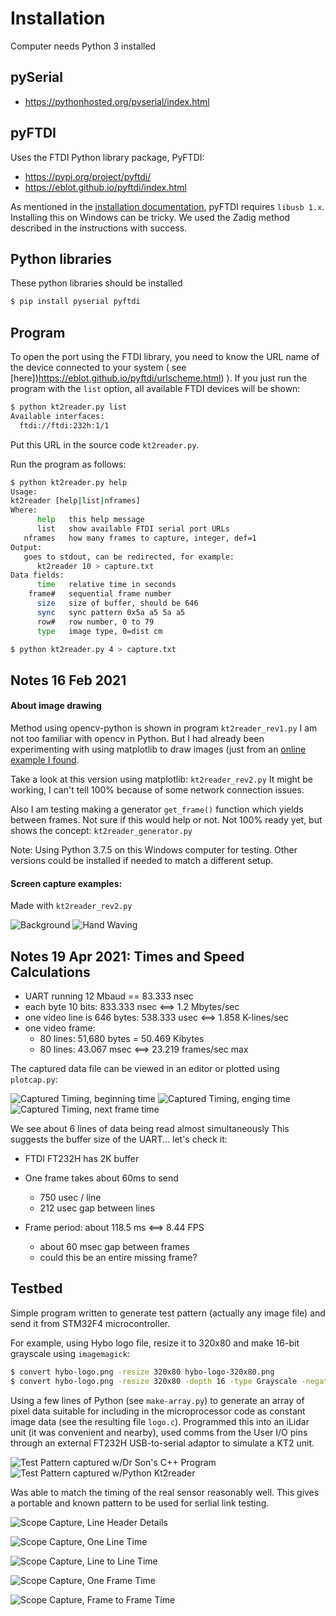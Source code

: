 # Installation

Computer needs Python 3 installed

## pySerial

* https://pythonhosted.org/pyserial/index.html

## pyFTDI

Uses the FTDI Python library package, PyFTDI:

* https://pypi.org/project/pyftdi/
* https://eblot.github.io/pyftdi/index.html

As mentioned in the [installation documentation](https://eblot.github.io/pyftdi/installation.html), 
pyFTDI requires `libusb 1.x`. Installing this on Windows can be tricky.
We used the Zadig method described in the instructions with success.

## Python libraries

These python libraries should be installed

```bash
$ pip install pyserial pyftdi
```

## Program 

To open the port using the FTDI library, you need to know the URL name
of the device connected to your system ( see [here])https://eblot.github.io/pyftdi/urlscheme.html) ).
If you just run the program with the `list` option, all available FTDI
devices will be shown:

```bash
$ python kt2reader.py list
Available interfaces:
  ftdi://ftdi:232h:1/1
```

Put this URL in the source code `kt2reader.py`.

Run the program as follows:

```bash
$ python kt2reader.py help
Usage:
kt2reader [help|list|nframes]
Where:
      help   this help message
      list   show available FTDI serial port URLs
   nframes   how many frames to capture, integer, def=1
Output:
   goes to stdout, can be redirected, for example:
      kt2reader 10 > capture.txt
Data fields:
      time   relative time in seconds
    frame#   sequential frame number
      size   size of buffer, should be 646
      sync   sync pattern 0x5a a5 5a a5
      row#   row number, 0 to 79
      type   image type, 0=dist cm

$ python kt2reader.py 4 > capture.txt

```

## Notes 16 Feb 2021

#### About image drawing

Method using opencv-python is shown in program `kt2reader_rev1.py` 
I am not too familiar with opencv in Python. But I had already been
experimenting with using matplotlib to draw images (just from an 
[online example I found](https://stackoverflow.com/questions/17835302/how-to-update-matplotlibs-imshow-window-interactively).

Take a look at this version using matplotlib: `kt2reader_rev2.py`
It might be working, I can't tell 100% because of some network
connection issues.

Also I am testing making a generator `get_frame()` function which yields
between frames. Not sure if this would help or not. 
Not 100% ready yet, but shows the concept: `kt2reader_generator.py`

Note: Using Python 3.7.5 on this Windows computer for testing.
Other versions could be installed if needed to match a different setup.

#### Screen capture examples:

Made with `kt2reader_rev2.py`

![Background](images/image-background.png)
![Hand Waving](images/image-hand-waving.png)

## Notes 19 Apr 2021: Times and Speed Calculations

* UART running 12 Mbaud == 83.333 nsec
* each byte 10 bits: 833.333 nsec <==> 1.2 Mbytes/sec
* one video line is 646 bytes: 538.333 usec <==> 1.858 K-lines/sec
* one video frame: 
  - 80 lines: 51,680 bytes = 50.469 Kibytes
  - 80 lines: 43.067 msec <==> 23.219 frames/sec max

The captured data file can be viewed in an editor or plotted using
`plotcap.py`:

![Captured Timing, beginning time](images/capture-frame-beg-1188.png)
![Captured Timing, enging time](images/capture-frame-end-1718.png)
![Captured Timing, next frame time](images/capture-frame-next-2373.png)

We see about 6 lines of data being read almost simultaneously
This suggests the buffer size of the UART... let's check it:

* FTDI FT232H has 2K buffer

* One frame takes about 60ms to send 
  - 750 usec / line
  - 212 usec gap between lines
* Frame period: about 118.5 ms  <==> 8.44 FPS
  - about 60 msec gap between frames
  - could this be an entire missing frame?

## Testbed

Simple program written to generate test pattern (actually any image
file) and send it from STM32F4 microcontroller.

For example, using Hybo logo file, resize it to 320x80 and make 16-bit
grayscale using `imagemagick`:

```bash
$ convert hybo-logo.png -resize 320x80 hybo-logo-320x80.png
$ convert hybo-logo.png -resize 320x80 -depth 16 -type Grayscale -negate hybo-logo-320x80.png
```

Using a few lines of Python (see `make-array.py`) to generate an array
of pixel data suitable for including in the microprocessor code as 
constant image data (see the resulting file `logo.c`). Programmed this
into an iLidar unit (it was convenient and nearby), used comms from the
User I/O pins through an external FT232H USB-to-serial adaptor to
simulate a KT2 unit.

![Test Pattern captured w/Dr Son's C++ Program](images/test-pattern-capture-dr-son-cpp-program.png)
![Test Pattern captured w/Python Kt2reader](images/test-pattern-python-capture.png)

Was able to match the timing of the real sensor reasonably well. 
This gives a portable and known pattern to be used for serlial link testing.

![Scope Capture, Line Header Details](images/scope-line-header.png)

![Scope Capture, One Line Time](images/scope-one-line-time-536us.png)

![Scope Capture, Line to Line Time](images/scope-line-to-line-806us.png)

![Scope Capture, One Frame Time](images/scope-one-frame-65ms.png)

![Scope Capture, Frame to Frame Time](images/scope-frame-to-frame-131ms.png)









